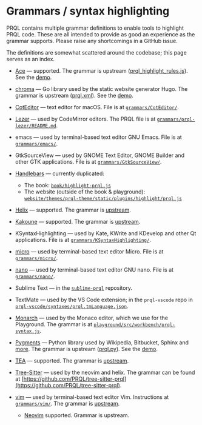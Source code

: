 # Grammars / syntax highlighting

PRQL contains multiple grammar definitions to enable tools to highlight PRQL
code. These are all intended to provide as good an experience as the grammar
supports. Please raise any shortcomings in a GitHub issue.

The definitions are somewhat scattered around the codebase; this page serves as
an index.

- [Ace](https://ace.c9.io/) — supported. The grammar is upstream
  ([prql_highlight_rules.js](https://github.com/ajaxorg/ace/blob/master/src/mode/prql_highlight_rules.js)).
  See the [demo](https://prql-lang.org/demos/ace-demo).

- [chroma](https://github.com/alecthomas/chroma) — Go library used by the static
  website generator Hugo. The grammar is upstream
  ([prql.xml](https://github.com/alecthomas/chroma/blob/master/lexers/embedded/prql.xml)).
  See the [demo](https://swapoff.org/chroma/playground/).

- [CotEditor](https://coteditor.com/) — text editor for macOS. File is at
  [`grammars/CotEditor/`](https://github.com/PRQL/prql/tree/main/grammars/CotEditor/).

- [Lezer](https://lezer.codemirror.net/) — used by CodeMirror editors. The PRQL
  file is at
  [`grammars/prql-lezer/README.md`](https://github.com/PRQL/prql/tree/main/grammars/prql-lezer/README.md).

- emacs — used by terminal-based text editor GNU Emacs. File is at
  [`grammars/emacs/`](https://github.com/PRQL/prql/tree/main/grammars/emacs/).

- GtkSourceView — used by GNOME Text Editor, GNOME Builder and other GTK
  applications. File is at
  [`grammars/GtkSourceView/`](https://github.com/PRQL/prql/tree/main/grammars/GtkSourceView/).

- [Handlebars](https://handlebarsjs.com/) — currently duplicated:
  - The book:
    [`book/highlight-prql.js`](https://github.com/PRQL/prql/blob/main/web/book/highlight-prql.js)
  - The website (outside of the book & playground):
    [`website/themes/prql-theme/static/plugins/highlight/prql.js`](https://github.com/PRQL/prql/blob/main/web/book/highlight-prql.js)

- [Helix](https://helix-editor.com/) — supported. The grammar is
  [upstream](https://github.com/helix-editor/helix/tree/master/runtime/queries/prql).

- [Kakoune](https://kakoune.org/) — supported. The grammar is
  [upstream](https://github.com/mawww/kakoune/blob/master/rc/filetype/prql.kak).

- KSyntaxHighlighting — used by Kate, KWrite and KDevelop and other Qt
  applications. File is at
  [`grammars/KSyntaxHighlighting/`](https://github.com/PRQL/prql/tree/main/grammars/KSyntaxHighlighting/).

- [micro](https://micro-editor.github.io/) — used by terminal-based text editor
  Micro. File is at
  [`grammars/micro/`](https://github.com/PRQL/prql/tree/main/grammars/micro/).

- [nano](https://nano-editor.org/) — used by terminal-based text editor GNU
  nano. File is at
  [`grammars/nano/`](https://github.com/PRQL/prql/tree/main/grammars/nano/).

- Sublime Text — in the [`sublime-prql`](https://github.com/PRQL/sublime-prql/)
  repository.

- TextMate — used by the VS Code extension; in the `prql-vscode` repo in
  [`prql-vscode/syntaxes/prql.tmLanguage.json`](https://github.com/PRQL/prql-vscode/blob/main/syntaxes/prql.tmLanguage.json).

- [Monarch](https://microsoft.github.io/monaco-editor/monarch.html) — used by
  the Monaco editor, which we use for the Playground. The grammar is at
  [`playground/src/workbench/prql-syntax.js`](https://github.com/PRQL/prql/blob/main/web/playground/src/workbench/prql-syntax.js).

- [Pygments](https://pygments.org/) — Python library used by Wikipedia,
  Bitbucket, Sphinx and [more](https://pygments.org/faq/#who-uses-pygments). The
  grammar is upstream
  ([prql.py](https://github.com/pygments/pygments/blob/master/pygments/lexers/prql.py)).
  See the [demo](https://pygments.org/demo/).

- [TEA](https://github.com/psemiletov/tea-qt/) — supported. The grammar is
  [upstream](https://github.com/psemiletov/tea-qt/blob/master/hls/prql.xml).

- [Tree-Sitter](https://tree-sitter.github.io/tree-sitter) — used by the neovim
  and helix. The grammar can be found at
  [https://github.com/PRQL/tree-sitter-prql](https://github.com/PRQL/tree-sitter-prql).

- [vim](https://www.vim.org/) — used by terminal-based text editor Vim.
  Instructions at
  [`grammars/vim/`](https://github.com/PRQL/prql/tree/main/grammars/vim/). The
  grammar is
  [upstream](https://github.com/vim/vim/blob/master/runtime/syntax/prql.vim).
  - [Neovim](https://neovim.io/) supported. Grammar is upstream.
